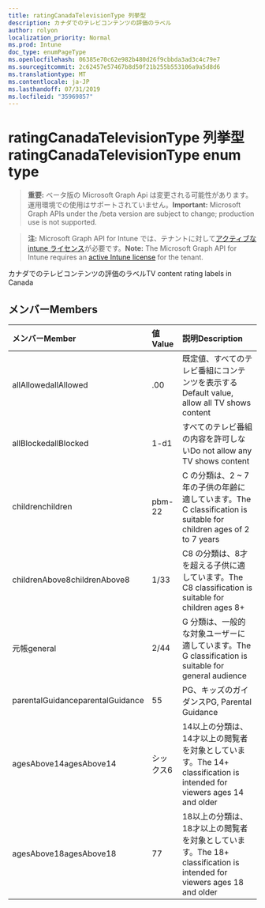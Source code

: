```yaml
---
title: ratingCanadaTelevisionType 列挙型
description: カナダでのテレビコンテンツの評価のラベル
author: rolyon
localization_priority: Normal
ms.prod: Intune
doc_type: enumPageType
ms.openlocfilehash: 06385e70c62e982b480d26f9cbbda3ad3c4c79e7
ms.sourcegitcommit: 2c62457e57467b8d50f21b255b553106a9a5d8d6
ms.translationtype: MT
ms.contentlocale: ja-JP
ms.lasthandoff: 07/31/2019
ms.locfileid: "35969857"
---
```

# <a name="ratingcanadatelevisiontype-enum-type"></a><span data-ttu-id="82932-103">ratingCanadaTelevisionType 列挙型</span><span class="sxs-lookup"><span data-stu-id="82932-103">ratingCanadaTelevisionType enum type</span></span>

> <span data-ttu-id="82932-104">**重要:** ベータ版の Microsoft Graph Api は変更される可能性があります。運用環境での使用はサポートされていません。</span><span class="sxs-lookup"><span data-stu-id="82932-104">**Important:** Microsoft Graph APIs under the /beta version are subject to change; production use is not supported.</span></span>

> <span data-ttu-id="82932-105">**注:** Microsoft Graph API for Intune では、テナントに対して[アクティブな intune ライセンス](https://go.microsoft.com/fwlink/?linkid=839381)が必要です。</span><span class="sxs-lookup"><span data-stu-id="82932-105">**Note:** The Microsoft Graph API for Intune requires an [active Intune license](https://go.microsoft.com/fwlink/?linkid=839381) for the tenant.</span></span>

<span data-ttu-id="82932-106">カナダでのテレビコンテンツの評価のラベル</span><span class="sxs-lookup"><span data-stu-id="82932-106">TV content rating labels in Canada</span></span>

## <a name="members"></a><span data-ttu-id="82932-107">メンバー</span><span class="sxs-lookup"><span data-stu-id="82932-107">Members</span></span>
|<span data-ttu-id="82932-108">メンバー</span><span class="sxs-lookup"><span data-stu-id="82932-108">Member</span></span>|<span data-ttu-id="82932-109">値</span><span class="sxs-lookup"><span data-stu-id="82932-109">Value</span></span>|<span data-ttu-id="82932-110">説明</span><span class="sxs-lookup"><span data-stu-id="82932-110">Description</span></span>|
|:---|:---|:---|
|<span data-ttu-id="82932-111">allAllowed</span><span class="sxs-lookup"><span data-stu-id="82932-111">allAllowed</span></span>|<span data-ttu-id="82932-112">.0</span><span class="sxs-lookup"><span data-stu-id="82932-112">0</span></span>|<span data-ttu-id="82932-113">既定値、すべてのテレビ番組にコンテンツを表示する</span><span class="sxs-lookup"><span data-stu-id="82932-113">Default value, allow all TV shows content</span></span>|
|<span data-ttu-id="82932-114">allBlocked</span><span class="sxs-lookup"><span data-stu-id="82932-114">allBlocked</span></span>|<span data-ttu-id="82932-115">1-d</span><span class="sxs-lookup"><span data-stu-id="82932-115">1</span></span>|<span data-ttu-id="82932-116">すべてのテレビ番組の内容を許可しない</span><span class="sxs-lookup"><span data-stu-id="82932-116">Do not allow any TV shows content</span></span>|
|<span data-ttu-id="82932-117">children</span><span class="sxs-lookup"><span data-stu-id="82932-117">children</span></span>|<span data-ttu-id="82932-118">pbm-2</span><span class="sxs-lookup"><span data-stu-id="82932-118">2</span></span>|<span data-ttu-id="82932-119">C の分類は、2 ~ 7 年の子供の年齢に適しています。</span><span class="sxs-lookup"><span data-stu-id="82932-119">The C classification is suitable for children ages of 2 to 7 years</span></span>|
|<span data-ttu-id="82932-120">childrenAbove8</span><span class="sxs-lookup"><span data-stu-id="82932-120">childrenAbove8</span></span>|<span data-ttu-id="82932-121">1/3</span><span class="sxs-lookup"><span data-stu-id="82932-121">3</span></span>|<span data-ttu-id="82932-122">C8 の分類は、8才を超える子供に適しています。</span><span class="sxs-lookup"><span data-stu-id="82932-122">The C8 classification is suitable for children ages 8+</span></span>|
|<span data-ttu-id="82932-123">元帳</span><span class="sxs-lookup"><span data-stu-id="82932-123">general</span></span>|<span data-ttu-id="82932-124">2/4</span><span class="sxs-lookup"><span data-stu-id="82932-124">4</span></span>|<span data-ttu-id="82932-125">G 分類は、一般的な対象ユーザーに適しています。</span><span class="sxs-lookup"><span data-stu-id="82932-125">The G classification is suitable for general audience</span></span>|
|<span data-ttu-id="82932-126">parentalGuidance</span><span class="sxs-lookup"><span data-stu-id="82932-126">parentalGuidance</span></span>|<span data-ttu-id="82932-127">5</span><span class="sxs-lookup"><span data-stu-id="82932-127">5</span></span>|<span data-ttu-id="82932-128">PG、キッズのガイダンス</span><span class="sxs-lookup"><span data-stu-id="82932-128">PG, Parental Guidance</span></span>|
|<span data-ttu-id="82932-129">agesAbove14</span><span class="sxs-lookup"><span data-stu-id="82932-129">agesAbove14</span></span>|<span data-ttu-id="82932-130">シックス</span><span class="sxs-lookup"><span data-stu-id="82932-130">6</span></span>|<span data-ttu-id="82932-131">14以上の分類は、14才以上の閲覧者を対象としています。</span><span class="sxs-lookup"><span data-stu-id="82932-131">The 14+ classification is intended for viewers ages 14 and older</span></span>|
|<span data-ttu-id="82932-132">agesAbove18</span><span class="sxs-lookup"><span data-stu-id="82932-132">agesAbove18</span></span>|<span data-ttu-id="82932-133">7</span><span class="sxs-lookup"><span data-stu-id="82932-133">7</span></span>|<span data-ttu-id="82932-134">18以上の分類は、18才以上の閲覧者を対象としています。</span><span class="sxs-lookup"><span data-stu-id="82932-134">The 18+ classification is intended for viewers ages 18 and older</span></span>|





